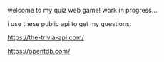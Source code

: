 welcome to my quiz web game!
work in progress...

i use these public api to get my questions:

https://the-trivia-api.com/

https://opentdb.com/

